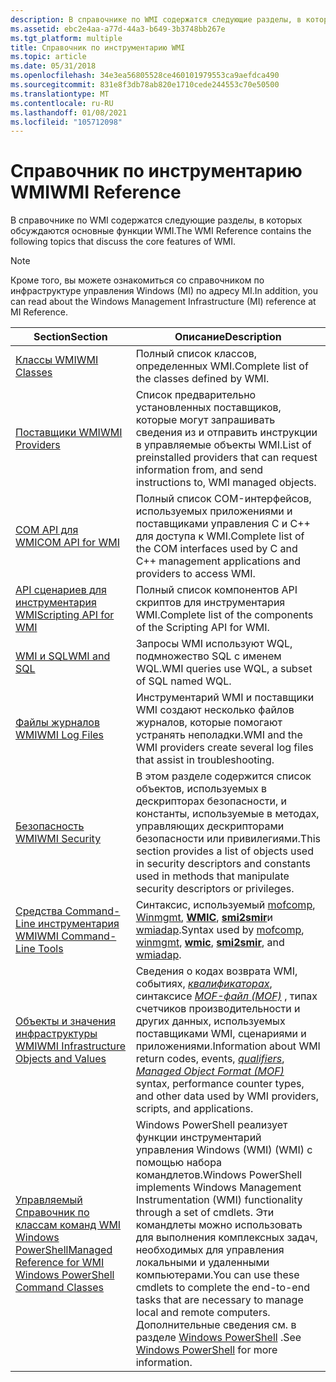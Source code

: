 ```yaml
---
description: В справочнике по WMI содержатся следующие разделы, в которых обсуждаются основные функции WMI.
ms.assetid: ebc2e4aa-a77d-44a3-b649-3b3748bb267e
ms.tgt_platform: multiple
title: Справочник по инструментарию WMI
ms.topic: article
ms.date: 05/31/2018
ms.openlocfilehash: 34e3ea56805528ce460101979553ca9aefdca490
ms.sourcegitcommit: 831e8f3db78ab820e1710cede244553c70e50500
ms.translationtype: MT
ms.contentlocale: ru-RU
ms.lasthandoff: 01/08/2021
ms.locfileid: "105712098"
---
```

# <a name="wmi-reference"></a><span data-ttu-id="4d108-103">Справочник по инструментарию WMI</span><span class="sxs-lookup"><span data-stu-id="4d108-103">WMI Reference</span></span>

<span data-ttu-id="4d108-104">В справочнике по WMI содержатся следующие разделы, в которых обсуждаются основные функции WMI.</span><span class="sxs-lookup"><span data-stu-id="4d108-104">The WMI Reference contains the following topics that discuss the core features of WMI.</span></span>

> [!Note]  
> <span data-ttu-id="4d108-105">Кроме того, вы можете ознакомиться со справочником по инфраструктуре управления Windows (MI) по адресу MI.</span><span class="sxs-lookup"><span data-stu-id="4d108-105">In addition, you can read about the Windows Management Infrastructure (MI) reference at MI Reference.</span></span>

 



| <span data-ttu-id="4d108-106">Section</span><span class="sxs-lookup"><span data-stu-id="4d108-106">Section</span></span>                                                                                                                  | <span data-ttu-id="4d108-107">Описание</span><span class="sxs-lookup"><span data-stu-id="4d108-107">Description</span></span>                                                                                                                                                                                                                                                                                                                                              |
|--------------------------------------------------------------------------------------------------------------------------|----------------------------------------------------------------------------------------------------------------------------------------------------------------------------------------------------------------------------------------------------------------------------------------------------------------------------------------------------------|
| [<span data-ttu-id="4d108-108">Классы WMI</span><span class="sxs-lookup"><span data-stu-id="4d108-108">WMI Classes</span></span>](wmi-classes.md)                                                                                           | <span data-ttu-id="4d108-109">Полный список классов, определенных WMI.</span><span class="sxs-lookup"><span data-stu-id="4d108-109">Complete list of the classes defined by WMI.</span></span>                                                                                                                                                                                                                                                                                                             |
| [<span data-ttu-id="4d108-110">Поставщики WMI</span><span class="sxs-lookup"><span data-stu-id="4d108-110">WMI Providers</span></span>](wmi-providers.md)                                                                                       | <span data-ttu-id="4d108-111">Список предварительно установленных поставщиков, которые могут запрашивать сведения из и отправить инструкции в управляемые объекты WMI.</span><span class="sxs-lookup"><span data-stu-id="4d108-111">List of preinstalled providers that can request information from, and send instructions to, WMI managed objects.</span></span>                                                                                                                                                                                                                                         |
| [<span data-ttu-id="4d108-112">COM API для WMI</span><span class="sxs-lookup"><span data-stu-id="4d108-112">COM API for WMI</span></span>](com-api-for-wmi.md)                                                                                   | <span data-ttu-id="4d108-113">Полный список COM-интерфейсов, используемых приложениями и поставщиками управления C и C++ для доступа к WMI.</span><span class="sxs-lookup"><span data-stu-id="4d108-113">Complete list of the COM interfaces used by C and C++ management applications and providers to access WMI.</span></span>                                                                                                                                                                                                                                               |
| [<span data-ttu-id="4d108-114">API сценариев для инструментария WMI</span><span class="sxs-lookup"><span data-stu-id="4d108-114">Scripting API for WMI</span></span>](scripting-api-for-wmi.md)                                                                       | <span data-ttu-id="4d108-115">Полный список компонентов API скриптов для инструментария WMI.</span><span class="sxs-lookup"><span data-stu-id="4d108-115">Complete list of the components of the Scripting API for WMI.</span></span>                                                                                                                                                                                                                                                                                            |
| [<span data-ttu-id="4d108-116">WMI и SQL</span><span class="sxs-lookup"><span data-stu-id="4d108-116">WMI and SQL</span></span>](wmi-and-sql.md)                                                                                           | <span data-ttu-id="4d108-117">Запросы WMI используют WQL, подмножество SQL с именем WQL.</span><span class="sxs-lookup"><span data-stu-id="4d108-117">WMI queries use WQL, a subset of SQL named WQL.</span></span>                                                                                                                                                                                                                                                                                                          |
| [<span data-ttu-id="4d108-118">Файлы журналов WMI</span><span class="sxs-lookup"><span data-stu-id="4d108-118">WMI Log Files</span></span>](wmi-log-files.md)                                                                                       | <span data-ttu-id="4d108-119">Инструментарий WMI и поставщики WMI создают несколько файлов журналов, которые помогают устранять неполадки.</span><span class="sxs-lookup"><span data-stu-id="4d108-119">WMI and the WMI providers create several log files that assist in troubleshooting.</span></span>                                                                                                                                                                                                                                                                       |
| [<span data-ttu-id="4d108-120">Безопасность WMI</span><span class="sxs-lookup"><span data-stu-id="4d108-120">WMI Security</span></span>](wmi-security.md)                                                                                         | <span data-ttu-id="4d108-121">В этом разделе содержится список объектов, используемых в дескрипторах безопасности, и константы, используемые в методах, управляющих дескрипторами безопасности или привилегиями.</span><span class="sxs-lookup"><span data-stu-id="4d108-121">This section provides a list of objects used in security descriptors and constants used in methods that manipulate security descriptors or privileges.</span></span>                                                                                                                                                                                                   |
| [<span data-ttu-id="4d108-122">Средства Command-Line инструментария WMI</span><span class="sxs-lookup"><span data-stu-id="4d108-122">WMI Command-Line Tools</span></span>](wmi-command-line-tools.md)                                                                     | <span data-ttu-id="4d108-123">Синтаксис, используемый [mofcomp](mofcomp.md), [Winmgmt](winmgmt.md), [**WMIC**](wmic.md), [**smi2smir**](smi2smir.md)и [wmiadap](wmiadap.md).</span><span class="sxs-lookup"><span data-stu-id="4d108-123">Syntax used by [mofcomp](mofcomp.md), [winmgmt](winmgmt.md), [**wmic**](wmic.md), [**smi2smir**](smi2smir.md), and [wmiadap](wmiadap.md).</span></span>                                                                                                                                                                                                           |
| [<span data-ttu-id="4d108-124">Объекты и значения инфраструктуры WMI</span><span class="sxs-lookup"><span data-stu-id="4d108-124">WMI Infrastructure Objects and Values</span></span>](wmi-infrastructure-objects-and-values.md)                                       | <span data-ttu-id="4d108-125">Сведения о кодах возврата WMI, событиях, [*квалификаторах*](gloss-q.md), синтаксисе [*MOF-файл (MOF)*](gloss-m.md) , типах счетчиков производительности и других данных, используемых поставщиками WMI, сценариями и приложениями.</span><span class="sxs-lookup"><span data-stu-id="4d108-125">Information about WMI return codes, events, [*qualifiers*](gloss-q.md), [*Managed Object Format (MOF)*](gloss-m.md) syntax, performance counter types, and other data used by WMI providers, scripts, and applications.</span></span>                                                                            |
| [<span data-ttu-id="4d108-126">Управляемый Справочник по классам команд WMI Windows PowerShell</span><span class="sxs-lookup"><span data-stu-id="4d108-126">Managed Reference for WMI Windows PowerShell Command Classes</span></span>](managed-reference-for-wmi-powershell-command-classes.md) | <span data-ttu-id="4d108-127">Windows PowerShell реализует функции инструментарий управления Windows (WMI) (WMI) с помощью набора командлетов.</span><span class="sxs-lookup"><span data-stu-id="4d108-127">Windows PowerShell implements Windows Management Instrumentation (WMI) functionality through a set of cmdlets.</span></span> <span data-ttu-id="4d108-128">Эти командлеты можно использовать для выполнения комплексных задач, необходимых для управления локальными и удаленными компьютерами.</span><span class="sxs-lookup"><span data-stu-id="4d108-128">You can use these cmdlets to complete the end-to-end tasks that are necessary to manage local and remote computers.</span></span><br/> <span data-ttu-id="4d108-129">Дополнительные сведения см. в разделе [Windows PowerShell](https://msdn.microsoft.com/library/dd835506(v=vs.85).aspx) .</span><span class="sxs-lookup"><span data-stu-id="4d108-129">See [Windows PowerShell](https://msdn.microsoft.com/library/dd835506(v=vs.85).aspx) for more information.</span></span><br/> |



 

 

 




